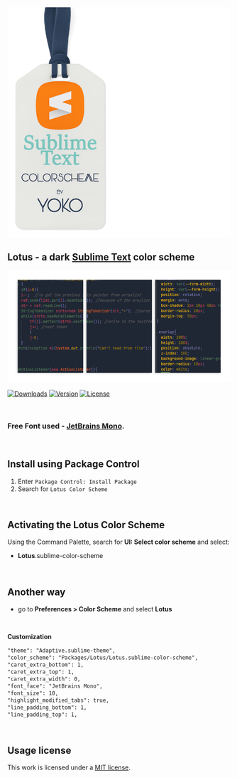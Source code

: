 
<img src="docs/brand-new.png" >

## Lotus - a dark [Sublime Text](https://www.sublimetext.com) color scheme

<img src="docs/view-new.png" >

[![Downloads](https://img.shields.io/packagecontrol/dt/Lotus%20Color%20Scheme?style=social)](https://packagecontrol.io/packages/Lotus%20Color%20Scheme)
[![Version](https://img.shields.io/github/v/release/luxelego/lotus_color_scheme?style=social)](hhttps://packagecontrol.io/packages/Lotus%20Color%20Scheme)
[![License](https://img.shields.io/github/license/luxelego/lotus_color_scheme?style=social)](https://github.com/luxelego/lotus_color_scheme/blob/main/LICENSE)

<img src="docs/spacer.png" width="1" height="1">

### Free Font used - [JetBrains Mono](https://www.jetbrains.com/lp/mono/).

<img src="docs/spacer.png" width="1" height="1">

## Install using Package Control

1. Enter `Package Control: Install Package`
2. Search for `Lotus Color Scheme`

<img src="docs/spacer.png" width="1" height="1">

## Activating the Lotus Color Scheme

Using the Command Palette, search for **UI: Select color scheme** and select:

- **Lotus**.sublime-color-scheme

<img src="docs/spacer.png" width="1" height="1">

## Another way

- go to **Preferences > Color Scheme** and select **Lotus**

<img src="docs/spacer.png" width="1" height="1">

**Customization**

	"theme": "Adaptive.sublime-theme",
	"color_scheme": "Packages/Lotus/Lotus.sublime-color-scheme",	
	"caret_extra_bottom": 1,
	"caret_extra_top": 1,
	"caret_extra_width": 0,	
	"font_face": "JetBrains Mono",
	"font_size": 10,	
	"highlight_modified_tabs": true,
	"line_padding_bottom": 1,
	"line_padding_top": 1,

<img src="docs/spacer.png" width="1" height="1">

## Usage license

This work is licensed under a [MIT license](https://github.com/luxelego/lotus_color_scheme/blob/main/LICENSE).
